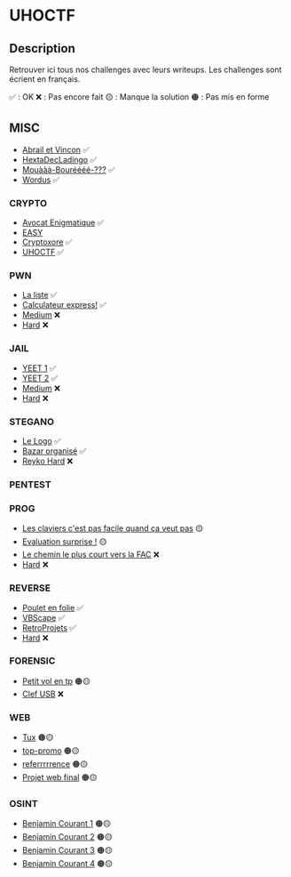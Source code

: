 # UHOCTF


## Description

Retrouver ici tous nos challenges avec leurs writeups.
Les challenges sont écrient en français.

✅ : OK
❌ : Pas encore fait
🟡 : Manque la solution
🟠 : Pas mis en forme

## MISC

- [Abrail et Vincon](MISC/Abrail-et-Vincon/README.md) ✅
- [HextaDecLadingo](MISC/HextaDecLadingo/README.md) ✅
- [Mouààà-Bouréééé-???](MISC/Mouààà-Bouréééé-???/README.md) ✅
- [Wordus](MISC/Wordus/README.md) ✅

### CRYPTO

- [Avocat Enigmatique](CRYPTO/Avocat-enigmatique/README.md) ✅
- [EASY](CRYPTO/EASY/README.md)
- [Cryptoxore](CRYPTO/Cryptoxore/README.md) ✅
- [UHOCTF](CRYPTO/UHOCTF/README.md) ✅

### PWN

- [La liste](PWN/La-liste/README.md) ✅
- [Calculateur express!](PWN/Calculateur-Express/README.md) ✅
- [Medium](PWN/Medium/README.md) ❌
- [Hard](PWN/Hard/README.md) ❌

### JAIL

- [YEET 1](JAIL/Yeet-1/README.md) ✅
- [YEET 2](JAIL/Yeet-2/README.md) ✅
- [Medium](JAIL/Medium/README.md) ❌
- [Hard](JAIL/Hard/README.md) ❌

### STEGANO

- [Le Logo](STEGANO/Le-Logo/README.md) ✅
- [Bazar organisé](STEGANO/Bazar-organise/README.md) ✅
- [Reyko Hard](STEGANO/Reyko-Hard/README.md) ❌

### PENTEST

### PROG

- [Les claviers c'est pas facile quand ça veut pas](PROG/azertyu/README.md) 🟡
- [Evaluation surprise !](PROG/evaluation-surpise-!/README.md) 🟡
- [Le chemin le plus court vers la FAC](PROG/Le-chemin-le-plus-court-vers-la-FAC/README.md) ❌
- [Hard](PWN/Hard/README.md) ❌

### REVERSE

- [Poulet en folie](REVERSE/Poulet-en-folie/README.md) ✅
- [VBScape](REVERSE/VBScape/README.md) ✅
- [RetroProjets](REVERSE/RetroProjets/README.md) ✅
- [Hard](PWN/Hard/README.md) ❌

### FORENSIC 

- [Petit vol en tp](FORENSIC/Petit-vol-en-tp/README.md) 🟠🟡
- [Clef USB](FORENSIC/Clef-USB/README.md) ❌


### WEB

- [Tux](WEB/Tux/README.md) 🟠🟡
- [top-promo](WEB/top-promo/README.md) 🟠🟡
- [referrrrrence](WEB/referrrrrence/README.md) 🟠🟡
- [Projet web final](WEB/Projet-web-final/README.md) 🟠🟡

### OSINT

- [Benjamin Courant 1](OSINT/Benjamin-Courant-1/README.md) 🟠🟡
- [Benjamin Courant 2](OSINT/Benjamin-Courant-2/README.md) 🟠🟡
- [Benjamin Courant 3](OSINT/Benjamin-Courant-3/README.md) 🟠🟡
- [Benjamin Courant 4](OSINT/Benjamin-Courant-4/README.md) 🟠🟡


